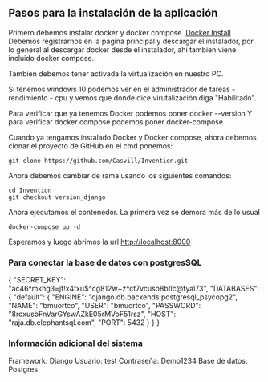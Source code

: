 ## Pasos para la instalación de la aplicación

Primero debemos instalar docker y docker compose. [Docker Install](https://docs.docker.com/install/)
Debemos registrarnos en la pagina principal y descargar el instalador, por lo general al descargar docker desde el instalador, ahi tambien viene incluido docker compose. 

Tambien debemos tener activada la virtualización en nuestro PC.

Si tenemos windows 10 podemos ver en el administrador de tareas - rendimiento - cpu y vemos que donde dice virutalización diga "Habilitado". 

Para verificar que ya tenemos Docker podemos poner docker --version
Y para verificar docker compose podemos poner docker-compose

Cuando ya tengamos instalado Docker y Docker compose, ahora debemos clonar el proyecto
de GitHub en el cmd ponemos:
```
git clone https://github.com/Casvill/Invention.git
```
Ahora debemos cambiar de rama usando los siguientes comandos:
```
cd Invention
git checkout version_django
```
Ahora ejecutamos el contenedor.
La primera vez se demora más de lo usual

```docker-compose up -d```

Esperamos y luego abrimos la url
[http://localhost:8000](http://localhost:8000)

### Para conectar la base de datos con postgresSQL
{
    "SECRET_KEY": "ac46^mkhg3=jf!x4txu$^cg812w+z^ct7vcuso8btlc@fyal73",
    "DATABASES": {
        "default": {
            "ENGINE": "django.db.backends.postgresql_psycopg2",
            "NAME": "bmuortco",
            "USER": "bmuortco",
            "PASSWORD": "8roxusbFnVarGYswAZkE05rMVoF51rsz",
            "HOST": "raja.db.elephantsql.com",
            "PORT": 5432
        }
    }
}

### Información adicional del sistema

Framework: Django
Usuario: test
Contraseña: Demo1234
Base de datos: Postgres
